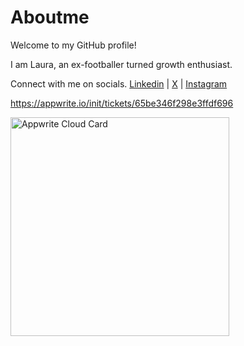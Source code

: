# Aboutme
Welcome to my GitHub profile! 

I am Laura, an ex-footballer turned growth enthusiast.

Connect with me on socials.
[Linkedin](https://www.linkedin.com/in/laura-du-ry-53203b94/) | [X](https://twitter.com/LDRVBH) | [Instagram](https://www.instagram.com/lauradury/)


https://appwrite.io/init/tickets/65be346f298e3ffdf696

<a href="https://cloud.appwrite.io/card/644ba7258b2976dbd46b">
	<img width="350" src="https://cloud.appwrite.io/v1/cards/cloud?userId=644ba7258b2976dbd46b" alt="Appwrite Cloud Card" />
</a>
